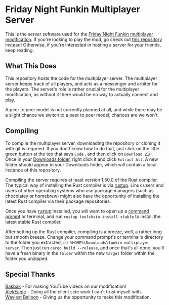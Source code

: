 Friday Night Funkin Multiplayer Server
======================================
This is the server software used for the [Friday Night Funkin multiplayer modification][client]. If you're looking to play the mod, go check out [this repository][client] instead! Otherwise, if you're interested in hosting a server for your friends, keep reading.

[client]: https://github.com/AlekEagle/Funkin

What This Does
--------------
This repository hosts the code for the multiplayer server. The multiplayer server keeps track of all players, and acts as a messenger and arbiter for the players. The server's role is rather crucial for the multiplayer modification, as without it there would be no way to actually connect and play.

A peer to peer model is not currently planned at all, and while there may be a slight chance we switch to a peer to peer model, chances are we won't.

Compiling
---------
To compile the multiplayer server, downloading the repository or cloning it with git is requried. If you don't know how to do that, just click on the little green button at the top that says `Code` <!-- maybe put an inline picture of it here? -->, and then click on `Download ZIP`. Once in your [Downloads folder][windows-downloads], right click it and click `Extract All`. A new folder should appear in your Downloads folder, which will contain a local instance of this repository.

Compiling the server requires at least version 1.50.0 of the Rust compiler. The typical way of installing the Rust compiler is via [rustup][rustup]. Linux users and users of other operating systems who use package managers (such as chocolatey or homebrew) might also have the opportunity of installing the latest Rust compiler via their package repositories.

Once you have [rustup][rustup] installed, you will want to open up a [command prompt][windows-prompt] or terminal, and run `rustup toolchain install stable` to install the latest stable Rust compiler.

After setting up the Rust compiler, compiling is a breeze, well, a rather long but smooth breeze. Change your command prompt's or terminal's directory to the folder you extracted, `cd %HOME%\Downloads\funkin-multiplayer-server`. Then just run `cargo build --release`, and once that's all done, you'll have a fresh binary in the `folder` within the new `target` folder within the folder you unzipped.

[windows-downloads]: %HOME%\Downloads
[windows-prompt]: %WINDIR%\System32\cmd.exe
[rustup]: https://rustup.rs/

Special Thanks
--------------
[Bakbak](https://www.youtube.com/channel/UC5dLONf1C4HwzSZQ8ptpETA) - For making YouTube videos on our modification!<br>
[AlekEagle](https://alekeagle.me/) - Doing all the client side work I can't trust myself with.<br>
[Waviest Balloon](https://fur.dev/) - Giving us the opportunity to make this modification.
